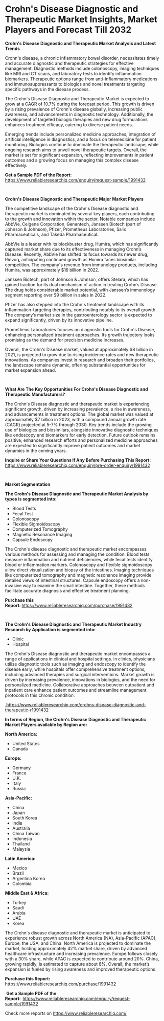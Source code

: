 <p><h1>Crohn's Disease Diagnostic and Therapeutic Market Insights, Market Players and Forecast Till 2032</h1></p><p><strong>Crohn's Disease Diagnostic and Therapeutic Market Analysis and Latest Trends</strong></p>
<p><p>Crohn's disease, a chronic inflammatory bowel disorder, necessitates timely and accurate diagnostic and therapeutic strategies for effective management. Diagnostic methods include colonoscopy, imaging techniques like MRI and CT scans, and laboratory tests to identify inflammation biomarkers. Therapeutic options range from anti-inflammatory medications and immunosuppressants to biologics and novel treatments targeting specific pathways in the disease process.</p><p>The Crohn's Disease Diagnostic and Therapeutic Market is expected to grow at a CAGR of 10.7% during the forecast period. This growth is driven by a rising prevalence of Crohn's disease globally, increasing public awareness, and advancements in diagnostic technology. Additionally, the development of targeted biologic therapies and new drug formulations enhances treatment efficacy, catering to diverse patient needs.</p><p>Emerging trends include personalized medicine approaches, integration of artificial intelligence in diagnostics, and a focus on telemedicine for patient monitoring. Biologics continue to dominate the therapeutic landscape, while ongoing research aims to unveil novel therapeutic targets. Overall, the market is set for significant expansion, reflecting improvements in patient outcomes and a growing focus on managing this complex disease effectively.</p></p>
<p><strong>Get a Sample PDF of the Report:&nbsp;</strong> <a href="https://www.reliableresearchiq.com/enquiry/request-sample/1991432?utm_campaign=1870&utm_medium=2&utm_source=Github&utm_content=ia&utm_term=03032025&utm_id=crohns-disease-diagnostic-and-therapeutic">https://www.reliableresearchiq.com/enquiry/request-sample/1991432</a></p>
<p>&nbsp;</p>
<p><strong>Crohn's Disease Diagnostic and Therapeutic Major Market Players</strong></p>
<p><p>The competitive landscape of the Crohn's Disease diagnostic and therapeutic market is dominated by several key players, each contributing to the growth and innovation within the sector. Notable companies include AbbVie, Celgene Corporation, Genentech, Janssen Biotech (part of Johnson & Johnson), Pfizer, Prometheus Laboratories, Salix Pharmaceuticals, and Takeda Pharmaceutical.</p><p>AbbVie is a leader with its blockbuster drug, Humira, which has significantly captured market share due to its effectiveness in managing Crohn’s Disease. Recently, AbbVie has shifted its focus towards its newer drug, Rinvoq, anticipating continued growth as Humira faces biosimilar competition. The company's revenue from immunology products, including Humira, was approximately $19 billion in 2022.</p><p>Janssen Biotech, part of Johnson & Johnson, offers Stelara, which has gained traction for its dual mechanism of action in treating Crohn’s Disease. The drug holds considerable market potential, with Janssen’s immunology segment reporting over $9 billion in sales in 2022. </p><p>Pfizer has also stepped into the Crohn's treatment landscape with its inflammation-targeting therapies, contributing notably to its overall growth. The company’s market size in the gastroenterology sector is expected to expand significantly, driven by its innovative pipeline.</p><p>Prometheus Laboratories focuses on diagnostic tools for Crohn's Disease, enhancing personalized treatment approaches. Its growth trajectory looks promising as the demand for precision medicine increases.</p><p>Overall, the Crohn's Disease market, valued at approximately $8 billion in 2021, is projected to grow due to rising incidence rates and new therapeutic innovations. As companies invest in research and broaden their portfolios, the landscape remains dynamic, offering substantial opportunities for market expansion ahead.</p></p>
<p>&nbsp;</p>
<p><strong>What Are The Key Opportunities For Crohn's Disease Diagnostic and Therapeutic Manufacturers?</strong></p>
<p><p>The Crohn's Disease diagnostic and therapeutic market is experiencing significant growth, driven by increasing prevalence, a rise in awareness, and advancements in treatment options. The global market was valued at approximately $7 billion in 2023, with a compound annual growth rate (CAGR) projected at 5-7% through 2030. Key trends include the growing use of biologics and biosimilars, alongside innovative diagnostic techniques like endoscopy and biomarkers for early detection. Future outlook remains positive; enhanced research efforts and personalized medicine approaches are expected to significantly improve patient outcomes and market dynamics in the coming years.</p></p>
<p><strong>Inquire or Share Your Questions If Any Before Purchasing This Report:</strong> <a href="https://www.reliableresearchiq.com/enquiry/pre-order-enquiry/1991432?utm_campaign=1870&utm_medium=2&utm_source=Github&utm_content=ia&utm_term=03032025&utm_id=crohns-disease-diagnostic-and-therapeutic">https://www.reliableresearchiq.com/enquiry/pre-order-enquiry/1991432</a></p>
<p>&nbsp;</p>
<p><strong>Market Segmentation</strong></p>
<p><strong>The Crohn's Disease Diagnostic and Therapeutic Market Analysis by types is segmented into:</strong></p>
<p><ul><li>Blood Tests</li><li>Fecal Test</li><li>Colonoscopy</li><li>Flexible Sigmoidoscopy</li><li>Computerized Tomography</li><li>Magnetic Resonance Imaging</li><li>Capsule Endoscopy</li></ul></p>
<p><p>The Crohn's disease diagnostic and therapeutic market encompasses various methods for assessing and managing the condition. Blood tests measure inflammation and nutrient deficiencies, while fecal tests identify blood or inflammation markers. Colonoscopy and flexible sigmoidoscopy allow direct visualization and biopsy of the intestines. Imaging techniques like computerized tomography and magnetic resonance imaging provide detailed views of intestinal structures. Capsule endoscopy offers a non-invasive way to examine the small intestine. Together, these methods facilitate accurate diagnosis and effective treatment planning.</p></p>
<p><strong>Purchase this Report:&nbsp;</strong><a href="https://www.reliableresearchiq.com/purchase/1991432?utm_campaign=1870&utm_medium=2&utm_source=Github&utm_content=ia&utm_term=03032025&utm_id=crohns-disease-diagnostic-and-therapeutic">https://www.reliableresearchiq.com/purchase/1991432</a></p>
<p>&nbsp;</p>
<p><strong>The Crohn's Disease Diagnostic and Therapeutic Market Industry Research by Application is segmented into:</strong></p>
<p><ul><li>Clinic</li><li>Hospital</li></ul></p>
<p><p>The Crohn's Disease diagnostic and therapeutic market encompasses a range of applications in clinical and hospital settings. In clinics, physicians utilize diagnostic tools such as imaging and endoscopy to identify the disease early, while hospitals offer comprehensive treatment options, including advanced therapies and surgical interventions. Market growth is driven by increasing prevalence, innovations in biologics, and the need for personalized medicine. Collaborative approaches between outpatient and inpatient care enhance patient outcomes and streamline management protocols in this chronic condition.</p></p>
<p><a href="https://www.reliableresearchiq.com/crohns-disease-diagnostic-and-therapeutic-r1991432?utm_campaign=1870&utm_medium=2&utm_source=Github&utm_content=ia&utm_term=03032025&utm_id=crohns-disease-diagnostic-and-therapeutic">&nbsp;https://www.reliableresearchiq.com/crohns-disease-diagnostic-and-therapeutic-r1991432</a></p>
<p><strong>In terms of Region, the Crohn's Disease Diagnostic and Therapeutic Market Players available by Region are:</strong></p>
<p>
    <p> <strong> North America: </strong>
        <ul>
            <li>United States</li>
            <li>Canada</li>
        </ul>
        </p> 
    <p> <strong> Europe: </strong>
        <ul>
            <li>Germany</li>
            <li>France</li>
            <li>U.K.</li>
            <li>Italy</li>
            <li>Russia</li>
        </ul>
        </p> 
    <p> <strong> Asia-Pacific: </strong>
        <ul>
            <li>China</li>
            <li>Japan</li>
            <li>South Korea</li>
            <li>India</li>
            <li>Australia</li>
            <li>China Taiwan</li>
            <li>Indonesia</li>
            <li>Thailand</li>
            <li>Malaysia</li>
        </ul>
        </p> 
    <p> <strong> Latin America: </strong>
        <ul>
            <li>Mexico</li>
            <li>Brazil</li>
            <li>Argentina Korea</li>
            <li>Colombia</li>
        </ul>
        </p> 
    <p> <strong> Middle East & Africa: </strong>
        <ul>
            <li>Turkey</li>
            <li>Saudi</li>
            <li>Arabia</li>
            <li>UAE</li>
            <li>Korea</li>
        </ul>
    </p>
    </p>
<p><p>The Crohn's disease diagnostic and therapeutic market is anticipated to experience robust growth across North America (NA), Asia-Pacific (APAC), Europe, the USA, and China. North America is projected to dominate the market, holding approximately 42% market share, driven by advanced healthcare infrastructure and increasing prevalence. Europe follows closely with a 30% share, while APAC is expected to contribute around 20%. China, growing rapidly, is estimated to capture about 8%. Overall, the market’s expansion is fueled by rising awareness and improved therapeutic options.</p></p>
<p><strong>Purchase this Report: </strong><a href="https://www.reliableresearchiq.com/purchase/1991432?utm_campaign=1870&utm_medium=2&utm_source=Github&utm_content=ia&utm_term=03032025&utm_id=crohns-disease-diagnostic-and-therapeutic">https://www.reliableresearchiq.com/purchase/1991432</a></p>
<p>&nbsp;<strong>Get a Sample PDF of the Report:&nbsp;&nbsp;</strong><a href="https://www.reliableresearchiq.com/enquiry/request-sample/1991432?utm_campaign=1870&utm_medium=2&utm_source=Github&utm_content=ia&utm_term=03032025&utm_id=crohns-disease-diagnostic-and-therapeutic">https://www.reliableresearchiq.com/enquiry/request-sample/1991432</a></p>
<p><strong></strong></p>
<p>Check more reports on <a href="https://www.reliableresearchiq.com/?utm_campaign=1870&utm_medium=2&utm_source=Github&utm_content=ia&utm_term=03032025&utm_id=crohns-disease-diagnostic-and-therapeutic">https://www.reliableresearchiq.com/</a></p>